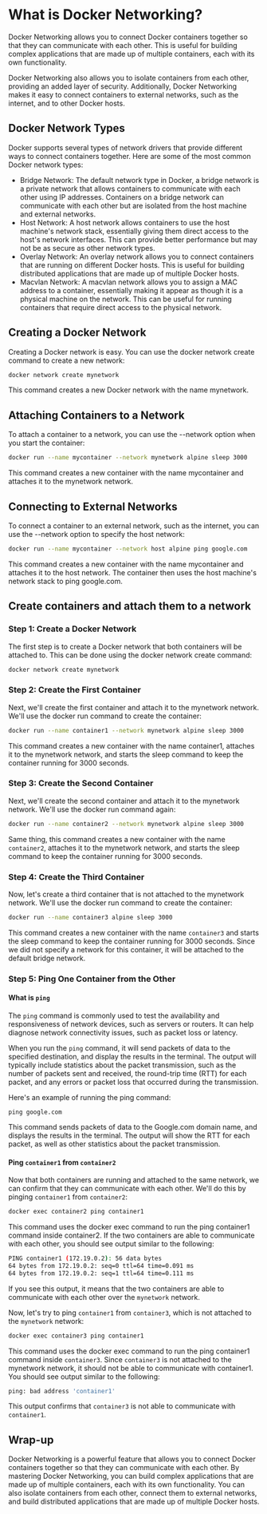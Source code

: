 # What is Docker Networking?

Docker Networking allows you to connect Docker containers together so that they can communicate with each other. This is useful for building complex applications that are made up of multiple containers, each with its own functionality.

Docker Networking also allows you to isolate containers from each other, providing an added layer of security. Additionally, Docker Networking makes it easy to connect containers to external networks, such as the internet, and to other Docker hosts.

## Docker Network Types

Docker supports several types of network drivers that provide different ways to connect containers together. Here are some of the most common Docker network types:

- Bridge Network: The default network type in Docker, a bridge network is a private network that allows containers to communicate with each other using IP addresses. Containers on a bridge network can communicate with each other but are isolated from the host machine and external networks.
- Host Network: A host network allows containers to use the host machine's network stack, essentially giving them direct access to the host's network interfaces. This can provide better performance but may not be as secure as other network types.
- Overlay Network: An overlay network allows you to connect containers that are running on different Docker hosts. This is useful for building distributed applications that are made up of multiple Docker hosts.
- Macvlan Network: A macvlan network allows you to assign a MAC address to a container, essentially making it appear as though it is a physical machine on the network. This can be useful for running containers that require direct access to the physical network.

## Creating a Docker Network

Creating a Docker network is easy. You can use the docker network create command to create a new network:
```bash 
docker network create mynetwork
```
This command creates a new Docker network with the name mynetwork.

## Attaching Containers to a Network

To attach a container to a network, you can use the --network option when you start the container:
```bash 
docker run --name mycontainer --network mynetwork alpine sleep 3000
```

This command creates a new container with the name mycontainer and attaches it to the mynetwork network.

## Connecting to External Networks

To connect a container to an external network, such as the internet, you can use the --network option to specify the host network:
```bash 
docker run --name mycontainer --network host alpine ping google.com
```
This command creates a new container with the name mycontainer and attaches it to the host network. The container then uses the host machine's network stack to ping google.com.

## Create containers and attach them to a network

### Step 1: Create a Docker Network

The first step is to create a Docker network that both containers will be attached to. This can be done using the docker network create command:
```bash 
docker network create mynetwork
```

### Step 2: Create the First Container

Next, we'll create the first container and attach it to the mynetwork network. We'll use the docker run command to create the container:
```bash
docker run --name container1 --network mynetwork alpine sleep 3000
```

This command creates a new container with the name container1, attaches it to the mynetwork network, and starts the sleep command to keep the container running for 3000 seconds.

### Step 3: Create the Second Container

Next, we'll create the second container and attach it to the mynetwork network. We'll use the docker run command again:
```bash
docker run --name container2 --network mynetwork alpine sleep 3000
```
Same thing, this command creates a new container with the name `container2`, attaches it to the mynetwork network, and starts the sleep command to keep the container running for 3000 seconds.

### Step 4: Create the Third Container

Now, let's create a third container that is not attached to the mynetwork network. We'll use the docker run command to create the container:
```bash
docker run --name container3 alpine sleep 3000
```
This command creates a new container with the name `container3` and starts the sleep command to keep the container running for 3000 seconds. Since we did not specify a network for this container, it will be attached to the default bridge network.

### Step 5: Ping One Container from the Other

#### What is `ping`
The `ping` command is commonly used to test the availability and responsiveness of network devices, such as servers or routers. It can help diagnose network connectivity issues, such as packet loss or latency.

When you run the `ping` command, it will send packets of data to the specified destination, and display the results in the terminal. The output will typically include statistics about the packet transmission, such as the number of packets sent and received, the round-trip time (RTT) for each packet, and any errors or packet loss that occurred during the transmission.

Here's an example of running the ping command:
```
ping google.com
```

This command sends packets of data to the Google.com domain name, and displays the results in the terminal. The output will show the RTT for each packet, as well as other statistics about the packet transmission.

#### Ping  `container1` from `container2`

Now that both containers are running and attached to the same network, we can confirm that they can communicate with each other. We'll do this by pinging `container1` from `container2`:
```bash 
docker exec container2 ping container1
```
This command uses the docker exec command to run the ping container1 command inside container2. If the two containers are able to communicate with each other, you should see output similar to the following:
```bash 
PING container1 (172.19.0.2): 56 data bytes
64 bytes from 172.19.0.2: seq=0 ttl=64 time=0.091 ms
64 bytes from 172.19.0.2: seq=1 ttl=64 time=0.111 ms
``` 
If you see this output, it means that the two containers are able to communicate with each other over the `mynetwork` network.

Now, let's try to ping `container1` from `container3`, which is not attached to the `mynetwork` network:
```bash 
docker exec container3 ping container1
```
This command uses the docker exec command to run the ping container1 command inside `container3`. Since `container3` is not attached to the mynetwork network, it should not be able to communicate with container1. You should see output similar to the following:
```bash 
ping: bad address 'container1'
```
This output confirms that `container3` is not able to communicate with `container1`.

## Wrap-up 

Docker Networking is a powerful feature that allows you to connect Docker containers together so that they can communicate with each other. By mastering Docker Networking, you can build complex applications that are made up of multiple containers, each with its own functionality. You can also isolate containers from each other, connect them to external networks, and build distributed applications that are made up of multiple Docker hosts.